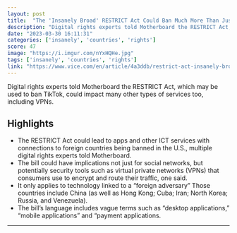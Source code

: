 ```yaml
---
layout: post
title:  "The 'Insanely Broad' RESTRICT Act Could Ban Much More Than Just TikTok"
description: "Digital rights experts told Motherboard the RESTRICT Act, which may be used to ban TikTok, could impact many other types of services too, including VPNs."
date: "2023-03-30 16:11:31"
categories: ['insanely', 'countries', 'rights']
score: 47
image: "https://i.imgur.com/nYxHQHe.jpg"
tags: ['insanely', 'countries', 'rights']
link: "https://www.vice.com/en/article/4a3ddb/restrict-act-insanely-broad-ban-tiktok-vpns?utm_source=reddit.com"
---
```


Digital rights experts told Motherboard the RESTRICT Act, which may be used to ban TikTok, could impact many other types of services too, including VPNs.

## Highlights

- The RESTRICT Act could lead to apps and other ICT services with connections to foreign countries being banned in the U.S., multiple digital rights experts told Motherboard.
- The bill could have implications not just for social networks, but potentially security tools such as virtual private networks (VPNs) that consumers use to encrypt and route their traffic, one said.
- It only applies to technology linked to a “foreign adversary” Those countries include China (as well as Hong Kong; Cuba; Iran; North Korea; Russia, and Venezuela).
- The bill’s language includes vague terms such as “desktop applications,” “mobile applications” and “payment applications.

---
